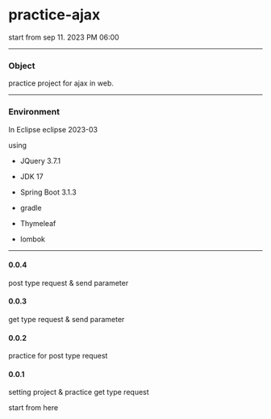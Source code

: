 # practice-ajax
  start from sep 11. 2023 PM 06:00

****
### Object

practice project for ajax in web.

****
### Environment
  In Eclipse eclipse 2023-03

  using 

- JQuery 3.7.1

  
- JDK 17

  
- Spring Boot 3.1.3


- gradle

  
- Thymeleaf


- lombok



****

#### 0.0.4


post type request & send parameter


#### 0.0.3


get type request & send parameter


#### 0.0.2


practice for post type request


#### 0.0.1


setting project & practice get type request 


start from here

